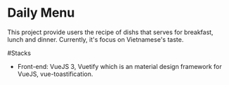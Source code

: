 # Daily Menu

This project provide users the recipe of dishs that serves for breakfast, lunch and dinner. Currently, it's focus on Vietnamese's taste.

#Stacks
- Front-end: VueJS 3, Vuetify which is an material design framework for VueJS, vue-toastification.

